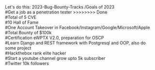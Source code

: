 Let's do this: 2023-Bug-Bounty-Tracks /Goals of 2023 </br>
#Get a job as a penetration tester >>>>>>>> Done </br>
#Total of 5 CVE </br>
#10 Hall of Fame </br>
#One Account Takeover in Facebook/Instagram/Google/Microsoft/Apple </br> 
#Total Bounty of $100k </br> 
#Certification eWPTX V2.0, preparation for OSCP </br>
#Learn Django and REST framework with Postgresql and OOP, also do some project </br>
#Hackthebox rank elite hacker </br>
#Start a youtube channel grow upto 5k subscriber </br>
#Twitter 10k followers </br>
